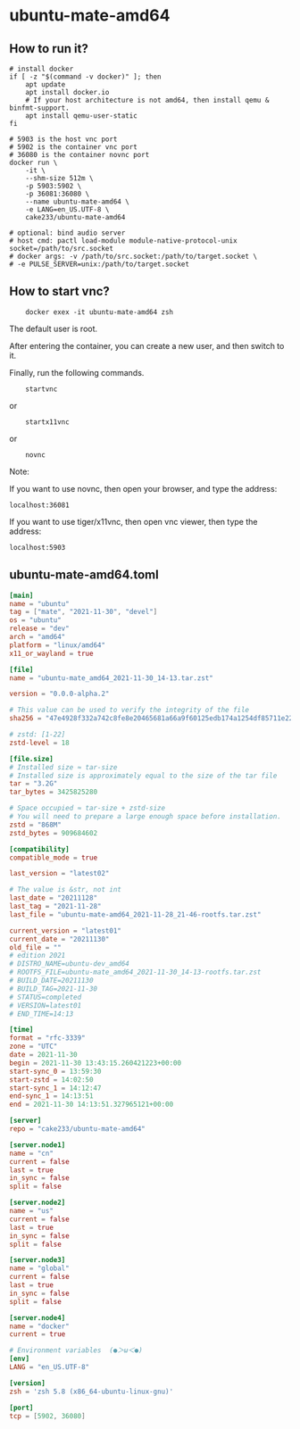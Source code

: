 # ubuntu-mate-amd64

## How to run it?

```shell
# install docker
if [ -z "$(command -v docker)" ]; then
    apt update
    apt install docker.io
    # If your host architecture is not amd64, then install qemu & binfmt-support.
    apt install qemu-user-static
fi

# 5903 is the host vnc port
# 5902 is the container vnc port
# 36080 is the container novnc port
docker run \
    -it \
    --shm-size 512m \
    -p 5903:5902 \
    -p 36081:36080 \
    --name ubuntu-mate-amd64 \
    -e LANG=en_US.UTF-8 \
    cake233/ubuntu-mate-amd64

# optional: bind audio server
# host cmd: pactl load-module module-native-protocol-unix socket=/path/to/src.socket
# docker args: -v /path/to/src.socket:/path/to/target.socket \
# -e PULSE_SERVER=unix:/path/to/target.socket

```

## How to start vnc?

```shell
    docker exex -it ubuntu-mate-amd64 zsh
```

The default user is root.

After entering the container, you can create a new user, and then switch to it.

Finally, run the following commands.

```shell
    startvnc
```

or

```shell
    startx11vnc
```

or

```shell
    novnc
```

Note:

If you want to use novnc, then open your browser, and type the address:

```
localhost:36081
```

If you want to use tiger/x11vnc, then open vnc viewer, then type the address:

```
localhost:5903
```

## ubuntu-mate-amd64.toml

```toml
[main]
name = "ubuntu"
tag = ["mate", "2021-11-30", "devel"]
os = "ubuntu"
release = "dev"
arch = "amd64"
platform = "linux/amd64"
x11_or_wayland = true

[file]
name = "ubuntu-mate_amd64_2021-11-30_14-13.tar.zst"

version = "0.0.0-alpha.2"

# This value can be used to verify the integrity of the file
sha256 = "47e4928f332a742c8fe8e20465681a66a9f60125edb174a1254df85711e226f9"

# zstd: [1-22]
zstd-level = 18

[file.size]
# Installed size ≈ tar-size
# Installed size is approximately equal to the size of the tar file
tar = "3.2G"
tar_bytes = 3425825280

# Space occupied ≈ tar-size + zstd-size
# You will need to prepare a large enough space before installation.
zstd = "868M"
zstd_bytes = 909684602

[compatibility]
compatible_mode = true

last_version = "latest02"

# The value is &str, not int
last_date = "20211128"
last_tag = "2021-11-28"
last_file = "ubuntu-mate-amd64_2021-11-28_21-46-rootfs.tar.zst"

current_version = "latest01"
current_date = "20211130"
old_file = ""
# edition 2021
# DISTRO_NAME=ubuntu-dev_amd64
# ROOTFS_FILE=ubuntu-mate_amd64_2021-11-30_14-13-rootfs.tar.zst
# BUILD_DATE=20211130
# BUILD_TAG=2021-11-30
# STATUS=completed
# VERSION=latest01
# END_TIME=14:13

[time]
format = "rfc-3339"
zone = "UTC"
date = 2021-11-30
begin = 2021-11-30 13:43:15.260421223+00:00
start-sync_0 = 13:59:30
start-zstd = 14:02:50
start-sync_1 = 14:12:47
end-sync_1 = 14:13:51
end = 2021-11-30 14:13:51.327965121+00:00

[server]
repo = "cake233/ubuntu-mate-amd64"

[server.node1]
name = "cn"
current = false
last = true
in_sync = false
split = false

[server.node2]
name = "us"
current = false
last = true
in_sync = false
split = false

[server.node3]
name = "global"
current = false
last = true
in_sync = false
split = false

[server.node4]
name = "docker"
current = true

# Environment variables  (●＞ω＜●)
[env]
LANG = "en_US.UTF-8"

[version]
zsh = 'zsh 5.8 (x86_64-ubuntu-linux-gnu)'

[port]
tcp = [5902, 36080]
```
